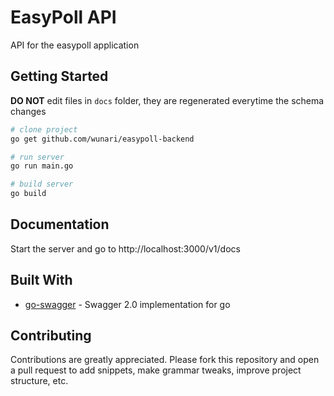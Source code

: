 # EasyPoll API

API for the easypoll application

## Getting Started

**DO NOT** edit files in `docs` folder, they are regenerated everytime the schema changes

```bash
# clone project
go get github.com/wunari/easypoll-backend

# run server
go run main.go

# build server
go build
```

## Documentation

Start the server and go to http://localhost:3000/v1/docs

## Built With

* [go-swagger](https://goswagger.io/) - Swagger 2.0 implementation for go

## Contributing

Contributions are greatly appreciated. Please fork this repository and open a pull request to add snippets, make grammar tweaks, improve project structure, etc.
